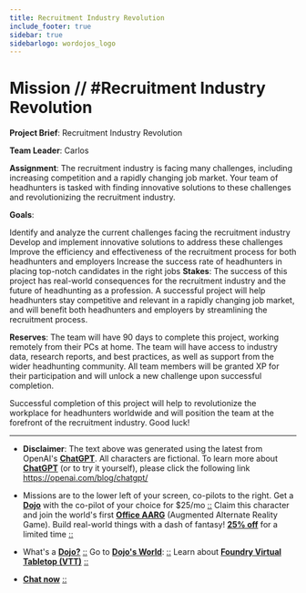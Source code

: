 ```yaml
---
title: Recruitment Industry Revolution
include_footer: true
sidebar: true
sidebarlogo: wordojos_logo
---
```

# Mission // #Recruitment Industry Revolution

**Project Brief**: Recruitment Industry Revolution

**Team Leader**: Carlos

**Assignment**:
The recruitment industry is facing many challenges, including increasing competition and a rapidly changing job market. Your team of headhunters is tasked with finding innovative solutions to these challenges and revolutionizing the recruitment industry.

**Goals**:

Identify and analyze the current challenges facing the recruitment industry
Develop and implement innovative solutions to address these challenges
Improve the efficiency and effectiveness of the recruitment process for both headhunters and employers
Increase the success rate of headhunters in placing top-notch candidates in the right jobs
**Stakes**:
The success of this project has real-world consequences for the recruitment industry and the future of headhunting as a profession. A successful project will help headhunters stay competitive and relevant in a rapidly changing job market, and will benefit both headhunters and employers by streamlining the recruitment process.

**Reserves**:
The team will have 90 days to complete this project, working remotely from their PCs at home. The team will have access to industry data, research reports, and best practices, as well as support from the wider headhunting community. All team members will be granted XP for their participation and will unlock a new challenge upon successful completion.

Successful completion of this project will help to revolutionize the workplace for headhunters worldwide and will position the team at the forefront of the recruitment industry. Good luck!

---

* **Disclaimer**: The text above was generated using the latest from OpenAI's [**ChatGPT**](https://openai.com/blog/chatgpt/).  All characters are fictional.  To learn more about [**ChatGPT**](https://openai.com/blog/chatgpt/) (or to try it yourself), please click the following link https://openai.com/blog/chatgpt/

* Missions are to the lower left of your screen, co-pilots to the right. Get a [**Dojo**](https://workmates.live/marketplace) with the co-pilot of your choice for $25/mo [::](https://workmates.live/marketplace)  Claim this character and join the world's first [**Office AARG**](https://dojos.world) (Augmented Alternate Reality Game). Build real-world things with a dash of fantasy! [**25% off**](https://blog.workmates.live/deal-on-a-dojo) for a limited time [::](https://blog.workmates.live/deal-on-a-dojo) 

* What's a [**Dojo?**](https://workdojos.com) [::](https://workdojos.com)  Go to [**Dojo's World**](https://dojos.world): [::](https://dojos.world)  Learn about [**Foundry Virtual Tabletop (VTT)**](https://foundryvtt.com) [::](https://foundryvtt.com/)

* [**Chat now**](https://chat.workmates.live/channel/support) [::](https://chat.workmates.live/channel/support)
